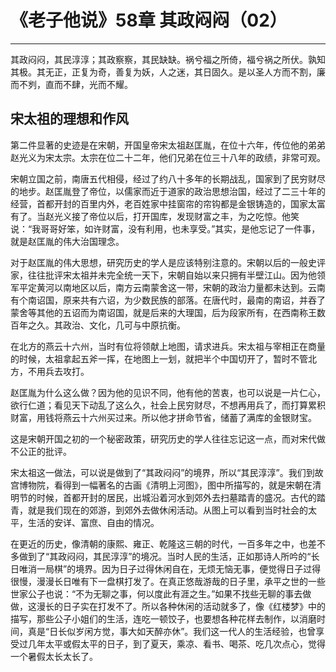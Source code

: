 # 《老子他说》58章 其政闷闷（02）

------

其政闷闷，其民淳淳；其政察察，其民缺缺。祸兮福之所倚，福兮祸之所伏。孰知其极。其无正，正复为奇，善复为妖，人之迷，其日固久。是以圣人方而不割，廉而不刿，直而不肆，光而不耀。

## 宋太祖的理想和作风

第二件显著的史迹是在宋朝，开国皇帝宋太祖赵匡胤，在位十六年，传位他的弟弟赵光义为宋太宗。太宗在位二十二年，他们兄弟在位三十八年的政绩，非常可观。

宋朝立国之前，南唐五代相侵，经过了约八十多年的长期战乱，国家到了民穷财尽的地步。赵匡胤登了帝位，以儒家而近于道家的政治思想治国，经过了二三十年的经营，首都开封的百里内外，老百姓家中挂窗帘的帘钩都是金银铸造的，国家太富有了。当赵光义接了帝位以后，打开国库，发现财富之丰，为之吃惊。他笑说：“我哥哥好笨，如许财富，没有利用，也未享受。”其实，是他忘记了一件事，就是赵匡胤的伟大治国理念。

对于赵匡胤的伟大思想，研究历史的学人是应该特别注意的。宋朝以后的一般史评家，往往批评宋太祖并未完全统一天下，宋朝自始以来只拥有半壁江山。因为他领军平定黄河以南地区以后，南方云南蒙舍这一带，宋朝的政治力量都未达到。云南有个南诏国，原来共有六诏，为少数民族的部落。在唐代时，最南的南诏，并吞了蒙舍等其他的五诏而为南诏国，就是后来的大理国，后为段家所有，在西南称王数百年之久。其政治、文化，几可与中原抗衡。

在北方的燕云十六州，当时有位将领献上地图，请求进兵。宋太祖与宰相正在商量的时候，太祖拿起五斧一挥，在地图上一划，就把半个中国切开了，暂时不管北方，不用兵去攻打。

赵匡胤为什么这么做？因为他的见识不同，他有他的苦衷，也可以说是一片仁心，欲行仁道；看见天下动乱了这么久，社会上民穷财尽，不想再用兵了，而打算累积财富，用钱将燕云十六州买过来。所以他才拼命节省，储蓄了满库的金银财宝。

这是宋朝开国之初的一个秘密政策，研究历史的学人往往忘记这一点，而对宋代做不公正的批评。

宋太祖这一做法，可以说是做到了“其政闷闷”的境界，所以“其民淳淳”。我们到故宫博物院，看得到一幅著名的古画《清明上河图》，图中所描写的，就是宋朝在清明节的时候，首都开封的居民，出城沿着河水到郊外去扫墓踏青的盛况。古代的踏青，就是我们现在的郊游，到郊外去做休闲活动。从图上可以看到当时社会的太平，生活的安详、富庶、自由的情况。

在更近的历史，像清朝的康熙、雍正、乾隆这三朝的时代，一百多年之中，也差不多做到了“其政闷闷，其民淳淳”的境况。当时人民的生活，正如那诗人所吟的“长日唯消一局棋”的境界。因为日子过得休闲自在，无烦无恼无事，便觉得日子过得很慢，漫漫长日唯有下一盘棋打发了。在真正悠哉游哉的日子里，承平之世的一些世家公子也说：“不为无聊之事，何以度此有涯之生。”如果不找些无聊的事去做做，这漫长的日子实在打发不了。所以各种休闲的活动就多了，像《红楼梦》中的描写，那些公子小姐们的生活，连吃一顿饺子，也要想各种花样去制作，以消磨时间，真是“日长似岁闲方觉，事大如天醉亦休”。我们这一代人的生活经验，也曾享受过几年太平或假太平的日子，到了夏天，乘凉、看书、喝茶、吃几次点心，觉得一个暑假太长太长了。